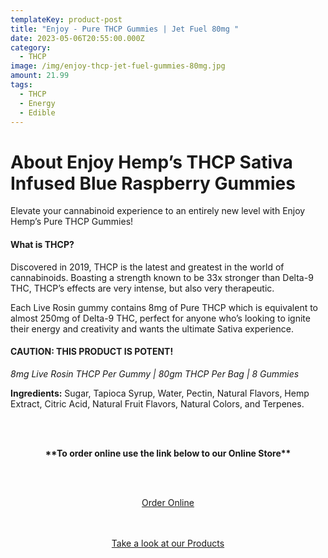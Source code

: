 ```yaml
---
templateKey: product-post
title: "Enjoy - Pure THCP Gummies | Jet Fuel 80mg "
date: 2023-05-06T20:55:00.000Z
category:
  - THCP
image: /img/enjoy-thcp-jet-fuel-gummies-80mg.jpg
amount: 21.99
tags:
  - THCP
  - Energy
  - Edible
---
```

# **About Enjoy Hemp’s THCP Sativa Infused Blue Raspberry Gummies**

Elevate your cannabinoid experience to an entirely new level with Enjoy Hemp’s Pure THCP Gummies!

#### **What is THCP?**

Discovered in 2019, THCP is the latest and greatest in the world of cannabinoids. Boasting a strength known to be 33x stronger than Delta-9 THC, THCP’s effects are very intense, but also very therapeutic.

Each Live Rosin gummy contains 8mg of Pure THCP which is equivalent to almost 250mg of Delta-9 THC, perfect for anyone who’s looking to ignite their energy and creativity and wants the ultimate Sativa experience.

#### CAUTION: THIS PRODUCT IS POTENT!

*8mg Live Rosin THCP Per Gummy | 80gm THCP Per Bag | 8 Gummies*

**Ingredients:** Sugar, Tapioca Syrup, Water, Pectin, Natural Flavors, Hemp Extract, Citric Acid, Natural Fruit Flavors, Natural Colors, and Terpenes.

<br><br>

<Center>

**\*\*To order online use the link below to our Online Store\*\***

<br><br>

<Center><a class="link-view-more-products" target="_blank" href="https://capitalcbd.shop/product/enjoy-pure-thcp-gummies-jet-fuel-blue/">Order Online</a></

<br><br><br>

<Center><a class="link-view-more-products" target="_blank" href="https://capitalamericanshaman.com/products">Take a look at our Products</a></Center>

<br><br>
